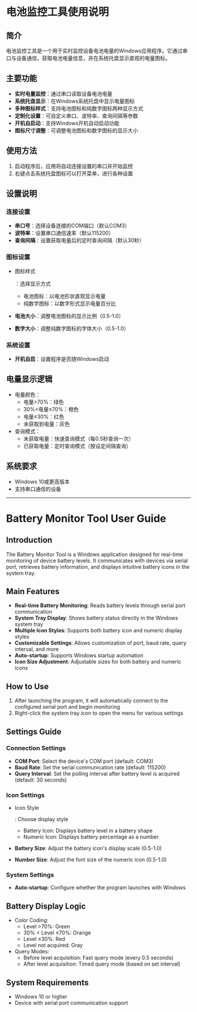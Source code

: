 # 电池监控工具使用说明

## 简介

电池监控工具是一个用于实时监控设备电池电量的Windows应用程序。它通过串口与设备通信，获取电池电量信息，并在系统托盘显示直观的电量图标。

## 主要功能

- **实时电量监控**：通过串口读取设备电池电量
- **系统托盘显示**：在Windows系统托盘中显示电量图标
- **多种图标样式**：支持电池图标和纯数字图标两种显示方式
- **定制化设置**：可自定义串口、波特率、查询间隔等参数
- **开机自启动**：支持Windows开机自动启动功能
- **图标尺寸调整**：可调整电池图标和数字图标的显示大小

## 使用方法

1. 启动程序后，应用将自动连接设置的串口并开始监控
2. 右键点击系统托盘图标可以打开菜单，进行各种设置

## 设置说明

### 连接设置

- **串口号**：选择设备连接的COM端口（默认COM3）
- **波特率**：设置串口通信速率（默认115200）
- **查询间隔**：设置获取电量后的定时查询间隔（默认30秒）

### 图标设置

- 图标样式

  ：选择显示方式

  - 电池图标：以电池形状直观显示电量
  - 纯数字图标：以数字形式显示电量百分比

- **电池大小**：调整电池图标的显示比例（0.5-1.0）

- **数字大小**：调整纯数字图标的字体大小（0.5-1.0）

### 系统设置

- **开机自启**：设置程序是否随Windows启动

## 电量显示逻辑

- 电量颜色：
  - 电量>70%：绿色
  - 30%<电量≤70%：橙色
  - 电量≤30%：红色
  - 未获取到电量：灰色
- 查询模式：
  - 未获取电量：快速查询模式（每0.5秒查询一次）
  - 已获取电量：定时查询模式（按设定间隔查询）

## 系统要求

- Windows 10或更高版本
- 支持串口通信的设备

------

# Battery Monitor Tool User Guide

## Introduction

The Battery Monitor Tool is a Windows application designed for real-time monitoring of device battery levels. It communicates with devices via serial port, retrieves battery information, and displays intuitive battery icons in the system tray.

## Main Features

- **Real-time Battery Monitoring**: Reads battery levels through serial port communication
- **System Tray Display**: Shows battery status directly in the Windows system tray
- **Multiple Icon Styles**: Supports both battery icon and numeric display styles
- **Customizable Settings**: Allows customization of port, baud rate, query interval, and more
- **Auto-startup**: Supports Windows startup automation
- **Icon Size Adjustment**: Adjustable sizes for both battery and numeric icons

## How to Use

1. After launching the program, it will automatically connect to the configured serial port and begin monitoring
2. Right-click the system tray icon to open the menu for various settings

## Settings Guide

### Connection Settings

- **COM Port**: Select the device's COM port (default: COM3)
- **Baud Rate**: Set the serial communication rate (default: 115200)
- **Query Interval**: Set the polling interval after battery level is acquired (default: 30 seconds)

### Icon Settings

- Icon Style

  : Choose display style

  - Battery Icon: Displays battery level in a battery shape
  - Numeric Icon: Displays battery percentage as a number

- **Battery Size**: Adjust the battery icon's display scale (0.5-1.0)

- **Number Size**: Adjust the font size of the numeric icon (0.5-1.0)

### System Settings

- **Auto-startup**: Configure whether the program launches with Windows

## Battery Display Logic

- Color Coding:
  - Level >70%: Green
  - 30% < Level ≤70%: Orange
  - Level ≤30%: Red
  - Level not acquired: Gray
- Query Modes:
  - Before level acquisition: Fast query mode (every 0.5 seconds)
  - After level acquisition: Timed query mode (based on set interval)

## System Requirements

- Windows 10 or higher
- Device with serial port communication support

